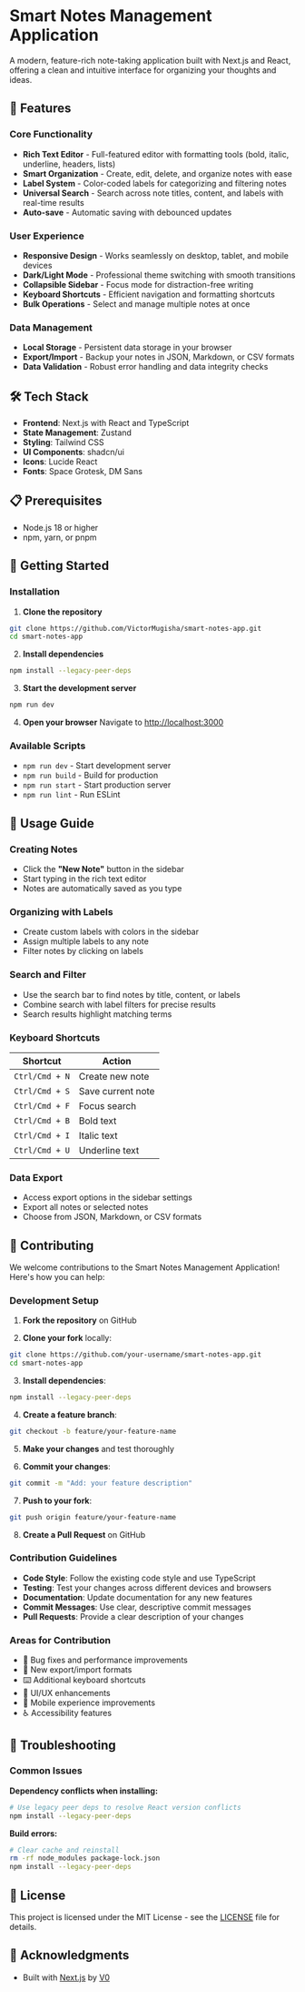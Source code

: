 # Smart Notes Management Application

A modern, feature-rich note-taking application built with Next.js and React, offering a clean and intuitive interface for organizing your thoughts and ideas.

## 🚀 Features

### Core Functionality
- **Rich Text Editor** - Full-featured editor with formatting tools (bold, italic, underline, headers, lists)
- **Smart Organization** - Create, edit, delete, and organize notes with ease
- **Label System** - Color-coded labels for categorizing and filtering notes
- **Universal Search** - Search across note titles, content, and labels with real-time results
- **Auto-save** - Automatic saving with debounced updates

### User Experience
- **Responsive Design** - Works seamlessly on desktop, tablet, and mobile devices
- **Dark/Light Mode** - Professional theme switching with smooth transitions
- **Collapsible Sidebar** - Focus mode for distraction-free writing
- **Keyboard Shortcuts** - Efficient navigation and formatting shortcuts
- **Bulk Operations** - Select and manage multiple notes at once

### Data Management
- **Local Storage** - Persistent data storage in your browser
- **Export/Import** - Backup your notes in JSON, Markdown, or CSV formats
- **Data Validation** - Robust error handling and data integrity checks

## 🛠 Tech Stack

- **Frontend**: Next.js with React and TypeScript
- **State Management**: Zustand
- **Styling**: Tailwind CSS
- **UI Components**: shadcn/ui
- **Icons**: Lucide React
- **Fonts**: Space Grotesk, DM Sans

## 📋 Prerequisites

- Node.js 18 or higher
- npm, yarn, or pnpm

## 🚀 Getting Started

### Installation

1. **Clone the repository**
```bash
git clone https://github.com/VictorMugisha/smart-notes-app.git
cd smart-notes-app
```

2. **Install dependencies**
```bash
npm install --legacy-peer-deps
```

3. **Start the development server**
```bash
npm run dev
```

4. **Open your browser**
Navigate to [http://localhost:3000](http://localhost:3000)

### Available Scripts

- `npm run dev` - Start development server
- `npm run build` - Build for production
- `npm run start` - Start production server
- `npm run lint` - Run ESLint

## 📖 Usage Guide

### Creating Notes
- Click the **"New Note"** button in the sidebar
- Start typing in the rich text editor
- Notes are automatically saved as you type

### Organizing with Labels
- Create custom labels with colors in the sidebar
- Assign multiple labels to any note
- Filter notes by clicking on labels

### Search and Filter
- Use the search bar to find notes by title, content, or labels
- Combine search with label filters for precise results
- Search results highlight matching terms

### Keyboard Shortcuts

| Shortcut | Action |
|----------|--------|
| `Ctrl/Cmd + N` | Create new note |
| `Ctrl/Cmd + S` | Save current note |
| `Ctrl/Cmd + F` | Focus search |
| `Ctrl/Cmd + B` | Bold text |
| `Ctrl/Cmd + I` | Italic text |
| `Ctrl/Cmd + U` | Underline text |

### Data Export
- Access export options in the sidebar settings
- Export all notes or selected notes
- Choose from JSON, Markdown, or CSV formats

## 🤝 Contributing

We welcome contributions to the Smart Notes Management Application! Here's how you can help:

### Development Setup

1. **Fork the repository** on GitHub

2. **Clone your fork** locally:
```bash
git clone https://github.com/your-username/smart-notes-app.git
cd smart-notes-app
```

3. **Install dependencies**:
```bash
npm install --legacy-peer-deps
```

4. **Create a feature branch**:
```bash
git checkout -b feature/your-feature-name
```

5. **Make your changes** and test thoroughly

6. **Commit your changes**:
```bash
git commit -m "Add: your feature description"
```

7. **Push to your fork**:
```bash
git push origin feature/your-feature-name
```

8. **Create a Pull Request** on GitHub

### Contribution Guidelines

- **Code Style**: Follow the existing code style and use TypeScript
- **Testing**: Test your changes across different devices and browsers
- **Documentation**: Update documentation for any new features
- **Commit Messages**: Use clear, descriptive commit messages
- **Pull Requests**: Provide a clear description of your changes

### Areas for Contribution

- 🐛 Bug fixes and performance improvements
- 📄 New export/import formats
- ⌨️ Additional keyboard shortcuts
- 🎨 UI/UX enhancements
- 📱 Mobile experience improvements
- ♿ Accessibility features

## 🐛 Troubleshooting

### Common Issues

**Dependency conflicts when installing:**
```bash
# Use legacy peer deps to resolve React version conflicts
npm install --legacy-peer-deps
```

**Build errors:**
```bash
# Clear cache and reinstall
rm -rf node_modules package-lock.json
npm install --legacy-peer-deps
```

## 📄 License

This project is licensed under the MIT License - see the [LICENSE](LICENSE) file for details.

## 🙏 Acknowledgments

- Built with [Next.js](https://nextjs.org/) by [V0](https://vercel.com/docs/v0)
